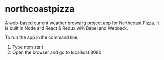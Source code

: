 # northcoastpizza
A web-based current weather browsing project app for Northcoast Pizza. 
It is built in Node and React & Redux with Babel and Webpack.

To run the app in the command line, 
  1. Type npm start
  2. Open the browser and go to localhost:8080
